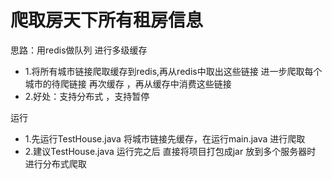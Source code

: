 # 爬取房天下所有租房信息

<H8>思路：用redis做队列 进行多级缓存 </H8>
- 1.将所有城市链接爬取缓存到redis,再从redis中取出这些链接 进一步爬取每个城市的待爬链接 再次缓存 ，再从缓存中消费这些链接
- 2.好处：支持分布式 ，支持暂停

<h8>运行</h8>
- 1.先运行TestHouse.java 将城市链接先缓存，在运行main.java 进行爬取
- 2.建议TestHouse.java 运行完之后 直接将项目打包成jar 放到多个服务器时  进行分布式爬取



